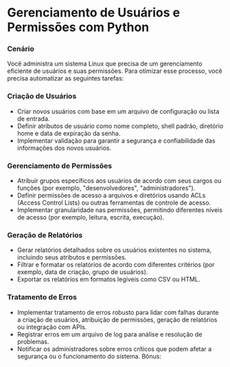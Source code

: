 <h1>Gerenciamento de Usuários e Permissões com Python</h1>

<h3>Cenário</h3>

<p>Você administra um sistema Linux que precisa de um gerenciamento eficiente de usuários e suas permissões. Para otimizar esse processo, você precisa automatizar as seguintes tarefas:</p>

<h3>Criação de Usuários</h3>

<ul>
<li>Criar novos usuários com base em um arquivo de configuração ou lista de entrada.</li>
<li>Definir atributos de usuário como nome completo, shell padrão, diretório home e data de expiração da senha.</li>
<li>Implementar validação para garantir a segurança e confiabilidade das informações dos novos usuários.</li>
</ul>

<h3>Gerenciamento de Permissões</h3>

<ul>
<li>Atribuir grupos específicos aos usuários de acordo com seus cargos ou funções (por exemplo, "desenvolvedores", "administradores").</li>
<li>Definir permissões de acesso a arquivos e diretórios usando ACLs (Access Control Lists) ou outras ferramentas de controle de acesso.</li>
<li>Implementar granularidade nas permissões, permitindo diferentes níveis de acesso (por exemplo, leitura, escrita, execução).</li>
</ul>

<h3>Geração de Relatórios</h3>

<ul>
<li>Gerar relatórios detalhados sobre os usuários existentes no sistema, incluindo seus atributos e permissões.</li>
<li>Filtrar e formatar os relatórios de acordo com diferentes critérios (por exemplo, data de criação, grupo de usuários).</li>
<li>Exportar os relatórios em formatos legíveis como CSV ou HTML.</li>
</ul>

<h3>Tratamento de Erros</h3>
<ul>
<li>Implementar tratamento de erros robusto para lidar com falhas durante a criação de usuários, atribuição de permissões, geração de relatórios ou integração com APIs.</li>
<li>Registrar erros em um arquivo de log para análise e resolução de problemas.</li>
<li>Notificar os administradores sobre erros críticos que podem afetar a segurança ou o funcionamento do sistema.
Bônus:</li>
</ul>
